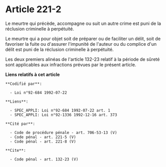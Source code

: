 # Article 221-2

Le meurtre qui précède, accompagne ou suit un autre crime est puni de la réclusion criminelle à perpétuité. 

Le meurtre qui a pour objet soit de préparer ou de faciliter un délit, soit de favoriser la fuite ou d'assurer l'impunité de
l'auteur ou du complice d'un délit est puni de la réclusion criminelle à perpétuité. 

Les deux premiers alinéas de l'article 132-23 relatif à la période de sûreté sont applicables aux infractions prévues par le
présent article.

**Liens relatifs à cet article**

	**Codifié par**:

	  - Loi n°92-684 1992-07-22

	**Liens**:

	  - SPEC_APPLI: Loi n°92-684 1992-07-22 art. 1
	  - SPEC_APPLI: Loi n°92-1336 1992-12-16 art. 373

	**Cité par**:

	  - Code de procédure pénale - art. 706-53-13 (V)
	  - Code pénal - art. 221-5 (V)
	  - Code pénal - art. 221-8 (V)

	**Cite**:

	  - Code pénal - art. 132-23 (V)
